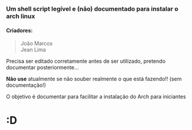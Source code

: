 ### Um shell script legível e (não) documentado para instalar o arch linux

#### Criadores:

> João Marcos \
> Jean Lima


Precisa ser editado corretamente antes de ser utilizado, pretendo documentar posteriormente...

**Não use** atualmente se não souber realmente o que está fazendo!! (sem documentação!)

O objetivo é documentar para facilitar a instalação do Arch para iniciantes

# :D
